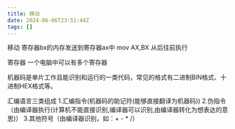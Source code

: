 ```yaml
---
title: 移动
date: 2024-06-06T23:51:44Z
tags: []
---
```


移动
寄存器bx的内存发送到寄存器ax中
mov AX,BX
从后往前执行

寄存器
一个电脑中可以有多个寄存器

机器码是单片工作且能识别和运行的一类代码，常见的格式有二进制BIN格式、十进制HEX格式等。

汇编语言三类组成
1.汇编指令(机器码的助记符(能够直接翻译为机器码))
2.伪指令（由编译器执行(计算机不能直接识别,编译器可以识别,由编译器转化为想表达的意思)）
3.其他符号（由编译器识别，如：+ - * /）
